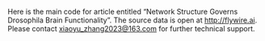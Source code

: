 Here is the main code for article entitled “Network Structure Governs Drosophila Brain Functionality”. The source data is open at http://flywire.ai. Please contact xiaoyu_zhang2023@163.com for further technical support. 

